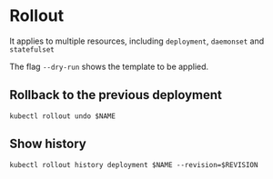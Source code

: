 # Rollout

It applies to multiple resources, including `deployment`, `daemonset` and `statefulset`

The flag `--dry-run` shows the template to be applied.

## Rollback to the previous deployment

```shell
kubectl rollout undo $NAME
```  

## Show history

```shell
kubectl rollout history deployment $NAME --revision=$REVISION
```
